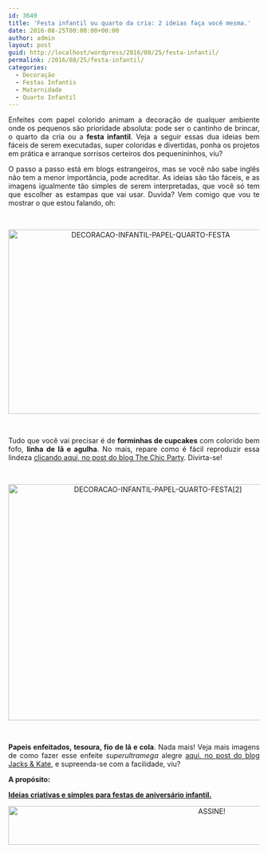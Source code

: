 ```yaml
---
id: 3649
title: 'Festa infantil ou quarto da cria: 2 ideias faça você mesma.'
date: 2016-08-25T00:00:00+00:00
author: admin
layout: post
guid: http://localhost/wordpress/2016/08/25/festa-infantil/
permalink: /2016/08/25/festa-infantil/
categories:
  - Decoração
  - Festas Infantis
  - Maternidade
  - Quarto Infantil
---
```

<p style="text-align: justify;">
  Enfeites com papel colorido animam a decoração de qualquer ambiente onde os pequenos são prioridade absoluta: pode ser o cantinho de brincar, o quarto da cria ou a <strong>festa infantil</strong>. Veja a seguir essas dua ideias bem fáceis de serem executadas, super coloridas e divertidas, ponha os projetos em prática e arranque sorrisos certeiros dos pequenininhos, viu?
</p>

<p style="text-align: justify;" align="justify">
  O passo a passo está em blogs estrangeiros, mas se você não sabe inglês não tem a menor importância, pode acreditar. As ideias são tão fáceis, e as imagens igualmente tão simples de serem interpretadas, que você só tem que escolher as estampas que vai usar. Duvida? Vem comigo que vou te mostrar o que estou falando, oh:
</p>

&nbsp;

<p align="center">
  <img class="alignnone size-full wp-image-12838" src="http://www.trololodemulher.com.br/blog/wp-content/uploads/2016/08/DECORACAO-INFANTIL-PAPEL-QUARTO-FESTA.jpg" alt="DECORACAO-INFANTIL-PAPEL-QUARTO-FESTA" width="555" height="370" />
</p>

&nbsp;

<p align="justify">
  Tudo que você vai precisar é de <strong>forminhas de cupcakes</strong> com colorido bem fofo, <strong>linha de lã e agulha</strong>. No mais, repare como é fácil reproduzir essa lindeza <a href="http://thechicsite.com/2013/10/05/cupcake-wrapper-garland/" target="_blank">clicando aqui, no post do blog The Chic Party</a>. Divirta-se!
</p>

&nbsp;

<p align="center">
  <img class="alignnone size-full wp-image-12839" src="http://www.trololodemulher.com.br/blog/wp-content/uploads/2016/08/DECORACAO-INFANTIL-PAPEL-QUARTO-FESTA2.jpg" alt="DECORACAO-INFANTIL-PAPEL-QUARTO-FESTA[2]" width="584" height="474" />
</p>

&nbsp;

<p align="justify">
  <strong>Papeis enfeitados, tesoura, fio de lã e cola</strong>. Nada mais! Veja mais imagens de como fazer esse enfeite <em>superultramega</em> alegre <a href="http://www.jacksandkate.com/party-napkin-garland/" target="_blank">aqui, no post do blog Jacks & Kate</a>, e supreenda-se com a facilidade, viu?
</p>

<p align="justify">
  <strong>A propósito:</strong>
</p>

<p align="justify">
  <strong><a href="http://www.decoracaodacasa.com/festas-aniversario-infantil/" target="_blank">Ideias criativas e simples para festas de aniversário infantil.</a></strong>
</p>

<p align="center">
  <a href="http://feedburner.google.com/fb/a/mailverify?uri=blogBichaFemea&loc=en_US" target="_blank"><img class="alignnone size-full wp-image-10439" src="http://www.trololodemulher.com.br/blog/wp-content/uploads/2014/09/ASSINE.png" alt="ASSINE!" width="800" height="78" /></a>
</p>